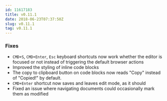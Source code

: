 ```yaml
---
id: 11617183
title: v0.11.1
date: 2018-06-23T07:37:50Z
slug: v0.11.1
tag: v0.11.1
---
```

    
### Fixes

- `CMD+S`, `CMD+Enter`, `Esc` keyboard shortcuts now work whether the editor is focused or not instead of triggering the default browser actions
- Improved the styling of inline code blocks
- The copy to clipboard button on code blocks now reads "Copy" instead of "Copied!" by default.
- `CMD+Enter` shortcut now saves and leaves edit mode, as it should
- Fixed an issue where navigating documents could occasionally mark them as modified
      